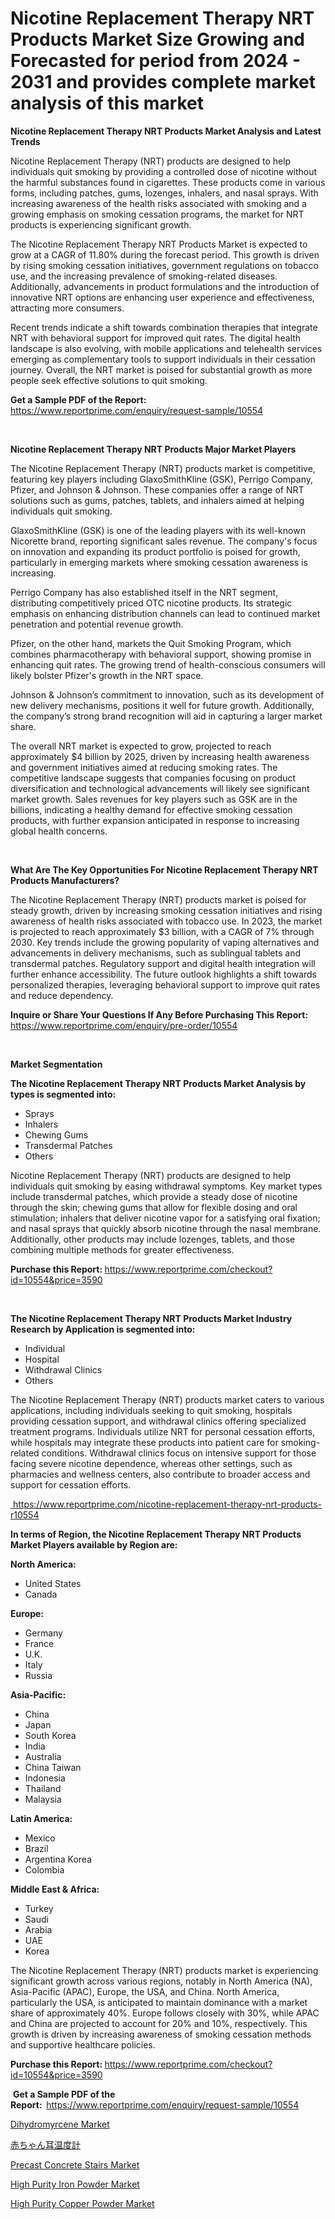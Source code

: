 <p><h1>Nicotine Replacement Therapy NRT Products Market Size Growing and Forecasted for period from 2024 - 2031 and provides complete market analysis of this market</h1></p><p><strong>Nicotine Replacement Therapy NRT Products Market Analysis and Latest Trends</strong></p>
<p><p>Nicotine Replacement Therapy (NRT) products are designed to help individuals quit smoking by providing a controlled dose of nicotine without the harmful substances found in cigarettes. These products come in various forms, including patches, gums, lozenges, inhalers, and nasal sprays. With increasing awareness of the health risks associated with smoking and a growing emphasis on smoking cessation programs, the market for NRT products is experiencing significant growth.</p><p>The Nicotine Replacement Therapy NRT Products Market is expected to grow at a CAGR of 11.80% during the forecast period. This growth is driven by rising smoking cessation initiatives, government regulations on tobacco use, and the increasing prevalence of smoking-related diseases. Additionally, advancements in product formulations and the introduction of innovative NRT options are enhancing user experience and effectiveness, attracting more consumers.</p><p>Recent trends indicate a shift towards combination therapies that integrate NRT with behavioral support for improved quit rates. The digital health landscape is also evolving, with mobile applications and telehealth services emerging as complementary tools to support individuals in their cessation journey. Overall, the NRT market is poised for substantial growth as more people seek effective solutions to quit smoking.</p></p>
<p><strong>Get a Sample PDF of the Report:&nbsp;</strong> <a href="https://www.reportprime.com/enquiry/request-sample/10554">https://www.reportprime.com/enquiry/request-sample/10554</a></p>
<p>&nbsp;</p>
<p><strong>Nicotine Replacement Therapy NRT Products Major Market Players</strong></p>
<p><p>The Nicotine Replacement Therapy (NRT) products market is competitive, featuring key players including GlaxoSmithKline (GSK), Perrigo Company, Pfizer, and Johnson & Johnson. These companies offer a range of NRT solutions such as gums, patches, tablets, and inhalers aimed at helping individuals quit smoking.</p><p>GlaxoSmithKline (GSK) is one of the leading players with its well-known Nicorette brand, reporting significant sales revenue. The company's focus on innovation and expanding its product portfolio is poised for growth, particularly in emerging markets where smoking cessation awareness is increasing.</p><p>Perrigo Company has also established itself in the NRT segment, distributing competitively priced OTC nicotine products. Its strategic emphasis on enhancing distribution channels can lead to continued market penetration and potential revenue growth.</p><p>Pfizer, on the other hand, markets the Quit Smoking Program, which combines pharmacotherapy with behavioral support, showing promise in enhancing quit rates. The growing trend of health-conscious consumers will likely bolster Pfizer's growth in the NRT space.</p><p>Johnson & Johnson’s commitment to innovation, such as its development of new delivery mechanisms, positions it well for future growth. Additionally, the company’s strong brand recognition will aid in capturing a larger market share.</p><p>The overall NRT market is expected to grow, projected to reach approximately $4 billion by 2025, driven by increasing health awareness and government initiatives aimed at reducing smoking rates. The competitive landscape suggests that companies focusing on product diversification and technological advancements will likely see significant market growth. Sales revenues for key players such as GSK are in the billions, indicating a healthy demand for effective smoking cessation products, with further expansion anticipated in response to increasing global health concerns.</p></p>
<p>&nbsp;</p>
<p><strong>What Are The Key Opportunities For Nicotine Replacement Therapy NRT Products Manufacturers?</strong></p>
<p><p>The Nicotine Replacement Therapy (NRT) products market is poised for steady growth, driven by increasing smoking cessation initiatives and rising awareness of health risks associated with tobacco use. In 2023, the market is projected to reach approximately $3 billion, with a CAGR of 7% through 2030. Key trends include the growing popularity of vaping alternatives and advancements in delivery mechanisms, such as sublingual tablets and transdermal patches. Regulatory support and digital health integration will further enhance accessibility. The future outlook highlights a shift towards personalized therapies, leveraging behavioral support to improve quit rates and reduce dependency.</p></p>
<p><strong>Inquire or Share Your Questions If Any Before Purchasing This Report:</strong> <a href="https://www.reportprime.com/enquiry/pre-order/10554">https://www.reportprime.com/enquiry/pre-order/10554</a></p>
<p>&nbsp;</p>
<p><strong>Market Segmentation</strong></p>
<p><strong>The Nicotine Replacement Therapy NRT Products Market Analysis by types is segmented into:</strong></p>
<p><ul><li>Sprays</li><li>Inhalers</li><li>Chewing Gums</li><li>Transdermal Patches</li><li>Others</li></ul></p>
<p><p>Nicotine Replacement Therapy (NRT) products are designed to help individuals quit smoking by easing withdrawal symptoms. Key market types include transdermal patches, which provide a steady dose of nicotine through the skin; chewing gums that allow for flexible dosing and oral stimulation; inhalers that deliver nicotine vapor for a satisfying oral fixation; and nasal sprays that quickly absorb nicotine through the nasal membrane. Additionally, other products may include lozenges, tablets, and those combining multiple methods for greater effectiveness.</p></p>
<p><strong>Purchase this Report:&nbsp;</strong><a href="https://www.reportprime.com/checkout?id=10554&price=3590">https://www.reportprime.com/checkout?id=10554&price=3590</a></p>
<p>&nbsp;</p>
<p><strong>The Nicotine Replacement Therapy NRT Products Market Industry Research by Application is segmented into:</strong></p>
<p><ul><li>Individual</li><li>Hospital</li><li>Withdrawal Clinics</li><li>Others</li></ul></p>
<p><p>The Nicotine Replacement Therapy (NRT) products market caters to various applications, including individuals seeking to quit smoking, hospitals providing cessation support, and withdrawal clinics offering specialized treatment programs. Individuals utilize NRT for personal cessation efforts, while hospitals may integrate these products into patient care for smoking-related conditions. Withdrawal clinics focus on intensive support for those facing severe nicotine dependence, whereas other settings, such as pharmacies and wellness centers, also contribute to broader access and support for cessation efforts.</p></p>
<p><a href="https://www.reportprime.com/nicotine-replacement-therapy-nrt-products-r10554">&nbsp;https://www.reportprime.com/nicotine-replacement-therapy-nrt-products-r10554</a></p>
<p><strong>In terms of Region, the Nicotine Replacement Therapy NRT Products Market Players available by Region are:</strong></p>
<p>
    <p> <strong> North America: </strong>
        <ul>
            <li>United States</li>
            <li>Canada</li>
        </ul>
        </p> 
    <p> <strong> Europe: </strong>
        <ul>
            <li>Germany</li>
            <li>France</li>
            <li>U.K.</li>
            <li>Italy</li>
            <li>Russia</li>
        </ul>
        </p> 
    <p> <strong> Asia-Pacific: </strong>
        <ul>
            <li>China</li>
            <li>Japan</li>
            <li>South Korea</li>
            <li>India</li>
            <li>Australia</li>
            <li>China Taiwan</li>
            <li>Indonesia</li>
            <li>Thailand</li>
            <li>Malaysia</li>
        </ul>
        </p> 
    <p> <strong> Latin America: </strong>
        <ul>
            <li>Mexico</li>
            <li>Brazil</li>
            <li>Argentina Korea</li>
            <li>Colombia</li>
        </ul>
        </p> 
    <p> <strong> Middle East & Africa: </strong>
        <ul>
            <li>Turkey</li>
            <li>Saudi</li>
            <li>Arabia</li>
            <li>UAE</li>
            <li>Korea</li>
        </ul>
    </p>
    </p>
<p><p>The Nicotine Replacement Therapy (NRT) products market is experiencing significant growth across various regions, notably in North America (NA), Asia-Pacific (APAC), Europe, the USA, and China. North America, particularly the USA, is anticipated to maintain dominance with a market share of approximately 40%. Europe follows closely with 30%, while APAC and China are projected to account for 20% and 10%, respectively. This growth is driven by increasing awareness of smoking cessation methods and supportive healthcare policies.</p></p>
<p><strong>Purchase this Report: </strong><a href="https://www.reportprime.com/checkout?id=10554&price=3590">https://www.reportprime.com/checkout?id=10554&price=3590</a></p>
<p>&nbsp;<strong>Get a Sample PDF of the Report:&nbsp;&nbsp;</strong><a href="https://www.reportprime.com/enquiry/request-sample/10554">https://www.reportprime.com/enquiry/request-sample/10554</a></p>
<p><strong></strong></p>
<p><p><a href="https://medium.com/@samirmayert67/the-global-market-overview-of-the-dihydromyrcene-market-provides-a-unique-perspective-on-the-key-36763268da85">Dihydromyrcene Market</a></p><p><a href="https://medium.com/@scotttyesha/baby-ear-thermometer-market-%E3%81%AF-%E3%82%B3%E3%82%B9%E3%83%88%E7%AE%A1%E7%90%86%E3%81%A8%E5%8A%B9%E7%8E%87%E5%90%91%E4%B8%8A%E3%82%92%E5%84%AA%E5%85%88%E3%81%97%E3%81%BE%E3%81%99-%E3%81%95%E3%82%89%E3%81%AB-%E5%A0%B1%E5%91%8A%E6%9B%B8%E3%81%AF%E5%B8%82%E5%A0%B4%E3%81%AE%E9%9C%80%E8%A6%81%E9%9D%A2%E3%81%A8%E4%BE%9B%E7%B5%A6%E9%9D%A2%E3%81%AE%E4%B8%A1%E6%96%B9%E3%82%92%E3%82%AB%E3%83%90%E3%83%BC%E3%81%97%E3%81%A6%E3%81%84%E3%81%BE%E3%81%99-baby-ear-939896056d12">赤ちゃん耳温度計</a></p><p><a href="https://www.linkedin.com/pulse/global-precast-concrete-stairs-market-size-expected-reach-cagr-bdfrf?trackingId=HStbX0OySh%2B4i3m8Sog9IA%3D%3D">Precast Concrete Stairs Market</a></p><p><a href="https://issuu.com/reportprime-2/docs/high-purity-iron-powder-market-size_16d60af64470b7">High Purity Iron Powder Market</a></p><p><a href="https://issuu.com/reportprime-2/docs/high-purity-copper-powder-market-si_169400150ed135">High Purity Copper Powder Market</a></p></p>